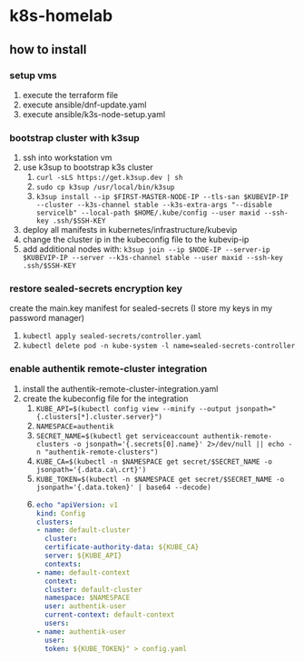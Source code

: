 # k8s-homelab

## how to install
   
### setup vms
1. execute the terraform file
2. execute ansible/dnf-update.yaml
3. execute ansible/k3s-node-setup.yaml

### bootstrap cluster with k3sup

1. ssh into workstation vm
2. use k3sup to bootstrap k3s cluster
   1. `curl -sLS https://get.k3sup.dev | sh`
   2. `sudo cp k3sup /usr/local/bin/k3sup`
   3. `k3sup install --ip $FIRST-MASTER-NODE-IP --tls-san $KUBEVIP-IP --cluster --k3s-channel stable --k3s-extra-args "--disable servicelb" --local-path $HOME/.kube/config --user maxid --ssh-key .ssh/$SSH-KEY`
3. deploy all manifests in kubernetes/infrastructure/kubevip
4. change the cluster ip in the kubeconfig file to the kubevip-ip
5. add additional nodes with:  `k3sup join --ip $NODE-IP --server-ip $KUBEVIP-IP --server --k3s-channel stable --user maxid --ssh-key .ssh/$SSH-KEY`

### restore sealed-secrets encryption key

create the main.key manifest for sealed-secrets (I store my keys in my password manager)

1. `kubectl apply sealed-secrets/controller.yaml`
2. `kubectl delete pod -n kube-system -l name=sealed-secrets-controller`

### enable authentik remote-cluster integration 

1.  install the authentik-remote-cluster-integration.yaml
2. create the kubeconfig file for the integration
   1. `KUBE_API=$(kubectl config view --minify --output jsonpath="{.clusters[*].cluster.server}")`
   2. `NAMESPACE=authentik`
   3. `SECRET_NAME=$(kubectl get serviceaccount authentik-remote-clusters -o jsonpath='{.secrets[0].name}' 2>/dev/null || echo -n "authentik-remote-clusters")`
   4. `KUBE_CA=$(kubectl -n $NAMESPACE get secret/$SECRET_NAME -o jsonpath='{.data.ca\.crt}')`
   5. `KUBE_TOKEN=$(kubectl -n $NAMESPACE get secret/$SECRET_NAME -o jsonpath='{.data.token}' | base64 --decode)`
   6. ``` yaml  
      echo "apiVersion: v1
      kind: Config
      clusters:
      - name: default-cluster
        cluster:
        certificate-authority-data: ${KUBE_CA}
        server: ${KUBE_API}
        contexts:
      - name: default-context
        context:
        cluster: default-cluster
        namespace: $NAMESPACE
        user: authentik-user
        current-context: default-context
        users:
      - name: authentik-user
        user:
        token: ${KUBE_TOKEN}" > config.yaml
      ``` 